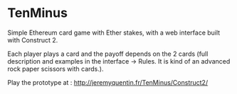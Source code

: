 # TenMinus

Simple Ethereum card game with Ether stakes, with a web interface built with Construct 2. 

Each player plays a card and the payoff depends on the 2 cards (full description and examples in the interface -> Rules. It is kind of an advanced rock paper scissors with cards.). 

Play the prototype at : http://jeremyquentin.fr/TenMinus/Construct2/
